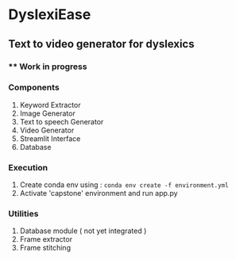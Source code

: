 # DyslexiEase

## Text to video generator for dyslexics

### ** Work in progress

### Components

1. Keyword Extractor
2. Image Generator
3. Text to speech Generator
4. Video Generator
5. Streamlit Interface
6. Database

### Execution

1. Create conda env using :
   `conda env create -f environment.yml`
2. Activate 'capstone' environment and run app.py

### Utilities

1. Database module ( not yet integrated )
2. Frame extractor
3. Frame stitching